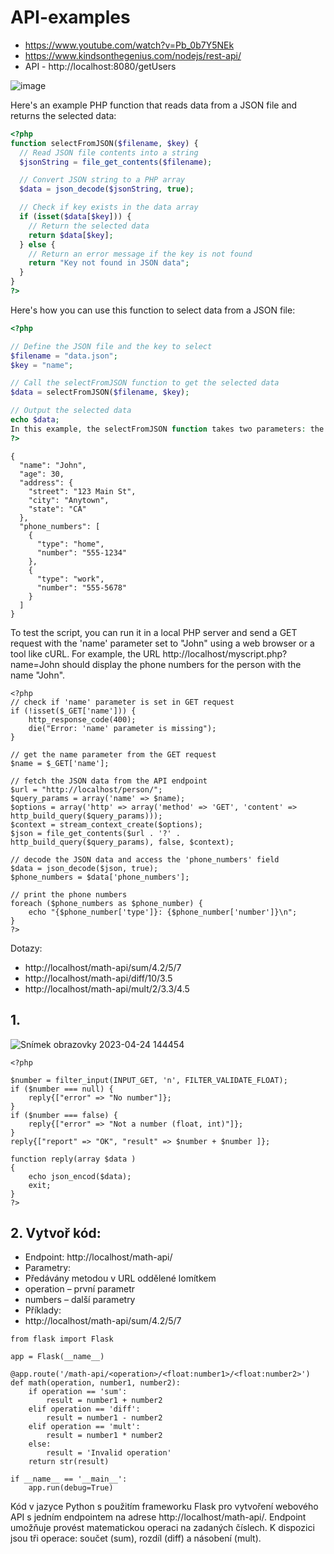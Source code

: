 # API-examples
- https://www.youtube.com/watch?v=Pb_0b7Y5NEk
- https://www.kindsonthegenius.com/nodejs/rest-api/
- API - http://localhost:8080/getUsers


![image](https://user-images.githubusercontent.com/92713632/234040868-14923741-fedf-455f-a618-d72292c43c30.png)



Here's an example PHP function that reads data from a JSON file and returns the selected data:
```php
<?php
function selectFromJSON($filename, $key) {
  // Read JSON file contents into a string
  $jsonString = file_get_contents($filename);

  // Convert JSON string to a PHP array
  $data = json_decode($jsonString, true);

  // Check if key exists in the data array
  if (isset($data[$key])) {
    // Return the selected data
    return $data[$key];
  } else {
    // Return an error message if the key is not found
    return "Key not found in JSON data";
  }
}
?>
```
Here's how you can use this function to select data from a JSON file:

```php
<?php

// Define the JSON file and the key to select
$filename = "data.json";
$key = "name";

// Call the selectFromJSON function to get the selected data
$data = selectFromJSON($filename, $key);

// Output the selected data
echo $data;
In this example, the selectFromJSON function takes two parameters: the name of the JSON file and the key to select. The function reads the JSON file contents into a string, decodes the JSON string into a PHP array, and checks if the selected key exists in the array. If the key is found, the function returns the corresponding data. If the key is not found, the function returns an error message.
?>
```

```
{
  "name": "John",
  "age": 30,
  "address": {
    "street": "123 Main St",
    "city": "Anytown",
    "state": "CA"
  },
  "phone_numbers": [
    {
      "type": "home",
      "number": "555-1234"
    },
    {
      "type": "work",
      "number": "555-5678"
    }
  ]
}
```
To test the script, you can run it in a local PHP server and send a GET request with the 'name' parameter set to "John" using a web browser or a tool like cURL. For example, the URL http://localhost/myscript.php?name=John should display the phone numbers for the person with the name "John".


```
<?php
// check if 'name' parameter is set in GET request
if (!isset($_GET['name'])) {
    http_response_code(400);
    die("Error: 'name' parameter is missing");
}

// get the name parameter from the GET request
$name = $_GET['name'];

// fetch the JSON data from the API endpoint
$url = "http://localhost/person/";
$query_params = array('name' => $name);
$options = array('http' => array('method' => 'GET', 'content' => http_build_query($query_params)));
$context = stream_context_create($options);
$json = file_get_contents($url . '?' . http_build_query($query_params), false, $context);

// decode the JSON data and access the 'phone_numbers' field
$data = json_decode($json, true);
$phone_numbers = $data['phone_numbers'];

// print the phone numbers
foreach ($phone_numbers as $phone_number) {
    echo "{$phone_number['type']}: {$phone_number['number']}\n";
}
?>
```





Dotazy:  
- http://localhost/math-api/sum/4.2/5/7
- http://localhost/math-api/diff/10/3.5
- http://localhost/math-api/mult/2/3.3/4.5
## 1.
![Snímek obrazovky 2023-04-24 144454](https://user-images.githubusercontent.com/92713632/234103123-26848c5f-4797-4970-be3e-2c9f9eaf7ff3.jpg)

``` 
<?php

$number = filter_input(INPUT_GET, 'n', FILTER_VALIDATE_FLOAT);
if ($number === null) {
    reply{["error" => "No number"]};
}
if ($number === false) {
    reply{["error" => "Not a number (float, int)"]};
}
reply{["report" => "OK", "result" => $number + $number ]};

function reply(array $data )
{
    echo json_encod($data);
    exit;
}
?>
``` 

## 2. Vytvoř kód: 

- Endpoint: http://localhost/math-api/
- Parametry:
- Předávány metodou v URL oddělené lomítkem
- operation – první parametr
- numbers – další parametry
- Příklady:
- http://localhost/math-api/sum/4.2/5/7

```
from flask import Flask

app = Flask(__name__)

@app.route('/math-api/<operation>/<float:number1>/<float:number2>')
def math(operation, number1, number2):
    if operation == 'sum':
        result = number1 + number2
    elif operation == 'diff':
        result = number1 - number2
    elif operation == 'mult':
        result = number1 * number2
    else:
        result = 'Invalid operation'
    return str(result)

if __name__ == '__main__':
    app.run(debug=True)
``` 
   
    
Kód v jazyce Python s použitím frameworku Flask pro vytvoření webového API s jedním endpointem na adrese http://localhost/math-api/. Endpoint umožňuje provést matematickou operaci na zadaných číslech. K dispozici jsou tři operace: součet (sum), rozdíl (diff) a násobení (mult). 
